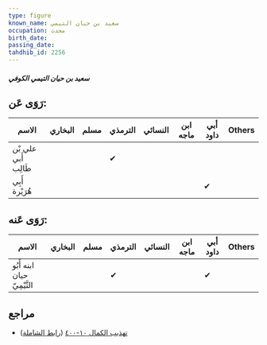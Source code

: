 ```yaml
---
type: figure
known_name: سعيد بن حيان التيمي
occupation: محدث
birth_date:
passing_date:
tahdhib_id: 2256
---
```

##### سعيد بن حيان التيمي الكوفي

## رَوَى عَن:
| الاسم               | البخاري | مسلم | الترمذي | النسائي | ابن ماجه | أبي داود | Others |
| ------------------- | ------- | ---- | ------- | ------- | -------- | -------- | ------ |
| علي بْن أَبي طَالِب |         |      | ✔       |         |          |          |        |
| أَبِي هُرَيْرة      |         |      |         |         |          | ✔        |        |
## رَوَى عَنه:
| الاسم                       | البخاري | مسلم | الترمذي | النسائي | ابن ماجه | أبي داود | Others |
| --------------------------- | ------- | ---- | ------- | ------- | -------- | -------- | ------ |
| ابنه أَبُو حيان التَّيْمِيّ |         |      | ✔       |         |          | ✔        |        |
## مراجع
- [تهذيب الكمال ١٠-٤٠٠](obsidian://open?vault=Tahdhib-al-Kamal&file=Figures/٢٢٥٦-سعيد%20بن%20حيان%20التيمي%20الكوفي) ([رابط الشاملة](https://shamela.ws/book/3722/5172))